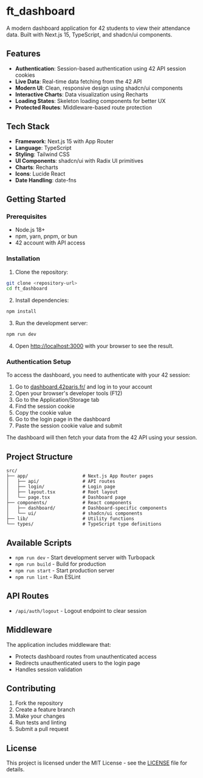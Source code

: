 # ft_dashboard

A modern dashboard application for 42 students to view their attendance data. Built with Next.js 15, TypeScript, and shadcn/ui components.

## Features

- **Authentication**: Session-based authentication using 42 API session cookies
- **Live Data**: Real-time data fetching from the 42 API
- **Modern UI**: Clean, responsive design using shadcn/ui components
- **Interactive Charts**: Data visualization using Recharts
- **Loading States**: Skeleton loading components for better UX
- **Protected Routes**: Middleware-based route protection

## Tech Stack

- **Framework**: Next.js 15 with App Router
- **Language**: TypeScript
- **Styling**: Tailwind CSS
- **UI Components**: shadcn/ui with Radix UI primitives
- **Charts**: Recharts
- **Icons**: Lucide React
- **Date Handling**: date-fns

## Getting Started

### Prerequisites

- Node.js 18+
- npm, yarn, pnpm, or bun
- 42 account with API access

### Installation

1. Clone the repository:
```bash
git clone <repository-url>
cd ft_dashboard
```

2. Install dependencies:
```bash
npm install
```

3. Run the development server:
```bash
npm run dev
```

4. Open [http://localhost:3000](http://localhost:3000) with your browser to see the result.

### Authentication Setup

To access the dashboard, you need to authenticate with your 42 session:

1. Go to [dashboard.42paris.fr/](https://dashboard.42paris.fr/) and log in to your account
2. Open your browser's developer tools (F12)
3. Go to the Application/Storage tab
4. Find the session cookie
5. Copy the cookie value
6. Go to the login page in the dashboard
7. Paste the session cookie value and submit

The dashboard will then fetch your data from the 42 API using your session.

## Project Structure

```
src/
├── app/                    # Next.js App Router pages
│   ├── api/                # API routes
│   ├── login/              # Login page
│   ├── layout.tsx          # Root layout
│   └── page.tsx            # Dashboard page
├── components/             # React components
│   ├── dashboard/          # Dashboard-specific components
│   └── ui/                 # shadcn/ui components
├── lib/                    # Utility functions
└── types/                  # TypeScript type definitions
```

## Available Scripts

- `npm run dev` - Start development server with Turbopack
- `npm run build` - Build for production
- `npm run start` - Start production server
- `npm run lint` - Run ESLint

## API Routes

- `/api/auth/logout` - Logout endpoint to clear session

## Middleware

The application includes middleware that:
- Protects dashboard routes from unauthenticated access
- Redirects unauthenticated users to the login page
- Handles session validation

## Contributing

1. Fork the repository
2. Create a feature branch
3. Make your changes
4. Run tests and linting
5. Submit a pull request

## License

This project is licensed under the MIT License - see the [LICENSE](LICENSE) file for details.
